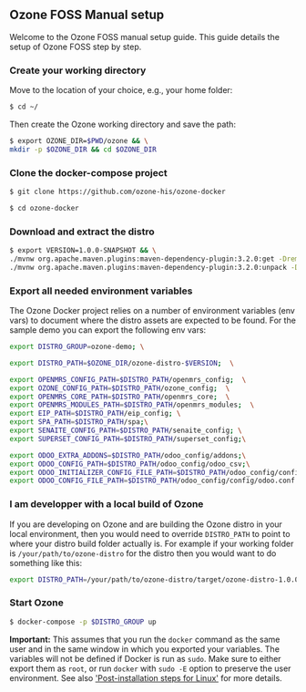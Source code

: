 ## Ozone FOSS Manual setup

Welcome to the Ozone FOSS manual setup guide. This guide details the setup of Ozone FOSS step by step.

### Create your working directory

Move to the location of your choice, e.g., your home folder:
```bash
$ cd ~/
```
Then create the Ozone working directory and save the path:
```bash
$ export OZONE_DIR=$PWD/ozone && \
mkdir -p $OZONE_DIR && cd $OZONE_DIR
```
### Clone the docker-compose project

```bash
$ git clone https://github.com/ozone-his/ozone-docker
```

```bash
$ cd ozone-docker
```

### Download and extract the distro

```bash
$ export VERSION=1.0.0-SNAPSHOT && \
./mvnw org.apache.maven.plugins:maven-dependency-plugin:3.2.0:get -DremoteRepositories=https://nexus.mekomsolutions.net/repository/maven-public -Dartifact=com.ozonehis:ozone-distro:$VERSION:zip -Dtransitive=false --legacy-local-repository && \
./mvnw org.apache.maven.plugins:maven-dependency-plugin:3.2.0:unpack -Dproject.basedir=$OZONE_DIR -Dartifact=com.ozonehis:ozone-distro:$VERSION:zip -DoutputDirectory=$OZONE_DIR/ozone-distro-$VERSION
```

### Export all needed environment variables

The Ozone Docker project relies on a number of environment variables (env vars) to document where the distro assets are expected to be found.
For the sample demo you can export the following env vars:
```bash
export DISTRO_GROUP=ozone-demo; \

export DISTRO_PATH=$OZONE_DIR/ozone-distro-$VERSION;  \

export OPENMRS_CONFIG_PATH=$DISTRO_PATH/openmrs_config;  \
export OZONE_CONFIG_PATH=$DISTRO_PATH/ozone_config;  \
export OPENMRS_CORE_PATH=$DISTRO_PATH/openmrs_core;  \
export OPENMRS_MODULES_PATH=$DISTRO_PATH/openmrs_modules;  \
export EIP_PATH=$DISTRO_PATH/eip_config; \
export SPA_PATH=$DISTRO_PATH/spa;\
export SENAITE_CONFIG_PATH=$DISTRO_PATH/senaite_config; \
export SUPERSET_CONFIG_PATH=$DISTRO_PATH/superset_config;\

export ODOO_EXTRA_ADDONS=$DISTRO_PATH/odoo_config/addons;\
export ODOO_CONFIG_PATH=$DISTRO_PATH/odoo_config/odoo_csv;\
export ODOO_INITIALIZER_CONFIG_FILE_PATH=$DISTRO_PATH/odoo_config/config/initializer_config.json;\
export ODOO_CONFIG_FILE_PATH=$DISTRO_PATH/odoo_config/config/odoo.conf
```
### I am developper with a local build of Ozone

If you are developing on Ozone and are building the Ozone distro in your local environment, then you would need to override `DISTRO_PATH` to point to where your distro build folder actually is. For example if your working folder is `/your/path/to/ozone-distro` for the distro then you would want to do something like this:
```bash
export DISTRO_PATH=/your/path/to/ozone-distro/target/ozone-distro-1.0.0-SNAPSHOT
```

### Start Ozone
```bash
$ docker-compose -p $DISTRO_GROUP up
```

**Important:** This assumes that you run the `docker` command as the same user and in the same window in which you exported your variables. The variables will not be defined if Docker is run as `sudo`. Make sure to either export them as `root`, or run `docker` with `sudo -E` option to preserve the user environment. See also ['Post-installation steps for Linux'](https://docs.docker.com/engine/install/linux-postinstall/) for more details.

